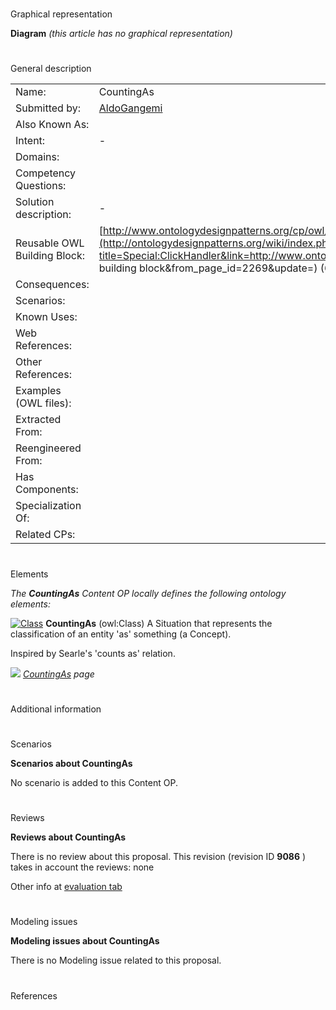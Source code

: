 # 

 Graphical representation



__Diagram__ 
_(this article has no graphical representation)_ 




# 

 General description




|  |  |
| --- | --- |
|  Name:  |  CountingAs  |
|  Submitted by:  | [AldoGangemi](../User/AldoGangemi "User:AldoGangemi")  |
|  Also Known As:  |  |
|  Intent:  |  -  |
|  Domains:  |  |
|  Competency Questions:  |  |
|  Solution description:  |  -  |
|  Reusable OWL Building Block:  | [http://www.ontologydesignpatterns.org/cp/owl/countingas.owl](http://ontologydesignpatterns.org/wiki/index.php?title=Special:ClickHandler&link=http://www.ontologydesignpatterns.org/cp/owl/countingas.owl&message=OWL building block&from_page_id=2269&update=)  (653)  |
|  Consequences:  |  |
|  Scenarios:  |  |
|  Known Uses:  |  |
|  Web References:  |  |
|  Other References:  |  |
|  Examples (OWL files):  |  |
|  Extracted From:  |  |
|  Reengineered From:  |  |
|  Has Components:  |  |
|  Specialization Of:  |  |
|  Related CPs:  |  |



  





# 

 Elements



_The
 __CountingAs__ 
 Content OP locally defines the following ontology elements:_ 





[![Class](../images/thumb/2/27/Class.gif/20px-Class.gif)](../Image/Class.gif "Class")
__CountingAs__ 
 (owl:Class) A Situation that represents the classification of an entity 'as' something (a Concept).
 
 Inspired by Searle's 'counts as' relation.
 



[![](../images/thumb/8/87/ArrowRight.gif/11px-ArrowRight.gif)](../Image/ArrowRight.gif "ArrowRight.gif")
_[CountingAs](../Submissions/CountingAs/CountingAs "Submissions:CountingAs/CountingAs") 
 page_ 


# 

 Additional information



# 

 Scenarios




__Scenarios about CountingAs__ 


 No scenario is added to this Content OP.
 




# 

 Reviews




__Reviews about CountingAs__ 


 There is no review about this proposal.
This revision (revision ID
 __9086__ 
 ) takes in account the reviews: none
 



 Other info at
 [evaluation tab](http://ontologydesignpatterns.org/wiki/index.php?title=Submissions:CountingAs&action=evaluation "http://ontologydesignpatterns.org/wiki/index.php?title=Submissions:CountingAs&action=evaluation") 





  





# 

 Modeling issues




__Modeling issues about CountingAs__ 


 There is no Modeling issue related to this proposal.
 




  





# 

 References
